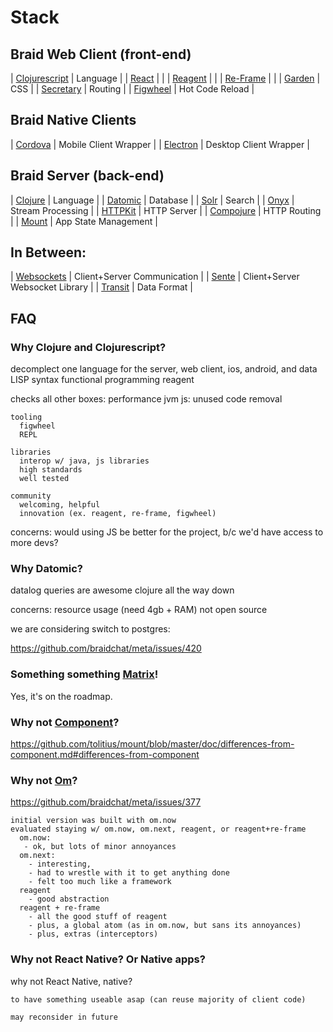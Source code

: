 # Stack

## Braid Web Client (front-end)

| [Clojurescript](http://clojurescript.org/)    | Language |
| [React](https://facebook.github.io/react/)    |          |
| [Reagent](http://reagent-project.github.io/)  |          |
| [Re-Frame](https://github.com/Day8/re-frame)  |          |
| [Garden](https://github.com/noprompt/garden)  | CSS      |
| [Secretary](https://github.com/gf3/secretary) | Routing  |
| [Figwheel](https://github.com/bhauman/lein-figwheel) | Hot Code Reload |


## Braid Native Clients

| [Cordova](https://cordova.apache.org/) | Mobile Client Wrapper |
| [Electron](http://electron.atom.io/)   | Desktop Client Wrapper |


## Braid Server (back-end)

| [Clojure](http://clojure.org/)                        | Language             |
| [Datomic](http://www.datomic.com/)                    | Database             |
| [Solr](https://lucene.apache.org/solr/)               | Search               |
| [Onyx](http://www.onyxplatform.org/)                  | Stream Processing    |
| [HTTPKit](http://www.http-kit.org/)                   | HTTP Server          |
| [Compojure](https://github.com/weavejester/compojure) | HTTP Routing         |
| [Mount](https://github.com/tolitius/mount)            | App State Management |


## In Between:

| [Websockets](https://en.wikipedia.org/wiki/WebSocket)  | Client+Server Communication     |
| [Sente](https://github.com/ptaoussanis/sente)          | Client+Server Websocket Library |
| [Transit](https://github.com/cognitect/transit-format) | Data Format                     |



## FAQ


### Why Clojure and Clojurescript?

  decomplect
    one language for the server, web client, ios, android, and data
    LISP syntax
    functional programming
    reagent

  checks all other boxes:
    performance
      jvm
      js: unused code removal

    tooling
      figwheel
      REPL

    libraries
      interop w/ java, js libraries
      high standards
      well tested

    community
      welcoming, helpful
      innovation (ex. reagent, re-frame, figwheel)

  concerns:
    would using JS be better for the project, b/c we'd have access to more devs?


### Why Datomic?

   datalog queries are awesome
   clojure all the way down

   concerns:
     resource usage (need 4gb + RAM)
     not open source


we are considering switch to postgres:

https://github.com/braidchat/meta/issues/420


### Something something [Matrix](http://matrix.org/)!

Yes, it's on the roadmap.


### Why not [Component](https://github.com/stuartsierra/component)?

https://github.com/tolitius/mount/blob/master/doc/differences-from-component.md#differences-from-component


### Why not [Om](https://github.com/omcljs/om)?

https://github.com/braidchat/meta/issues/377

    initial version was built with om.now
    evaluated staying w/ om.now, om.next, reagent, or reagent+re-frame
      om.now:
       - ok, but lots of minor annoyances
      om.next:
        - interesting,
        - had to wrestle with it to get anything done
        - felt too much like a framework
      reagent
        - good abstraction
      reagent + re-frame
        - all the good stuff of reagent
        - plus, a global atom (as in om.now, but sans its annoyances)
        - plus, extras (interceptors)


### Why not React Native? Or Native apps?

  why not React Native, native?

    to have something useable asap (can reuse majority of client code)

    may reconsider in future
